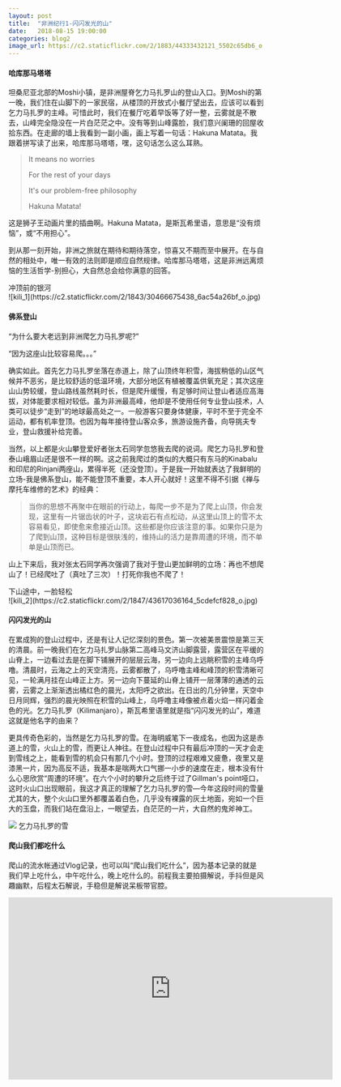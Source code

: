 ```yaml
---
layout: post
title:  "非洲纪行1-闪闪发光的山"
date:   2018-08-15 19:00:00
categories: blog2
image_url: https://c2.staticflickr.com/2/1883/44333432121_5502c65db6_o.jpg
---
```


#### 哈库那马塔塔

坦桑尼亚北部的Moshi小镇，是非洲屋脊乞力马扎罗山的登山入口。到Moshi的第一晚，我们住在山脚下的一家民宿，从楼顶的开放式小餐厅望出去，应该可以看到乞力马扎罗的主峰。可惜此时，我们在餐厅吃着早饭等了好一整，云雾就是不散去，山峰完全隐没在一片白茫茫之中。没有等到山峰露脸，我们意兴阑珊的回屋收拾东西。在走廊的墙上我看到一副小画，画上写着一句话：Hakuna Matata。我跟着拼写读了出来，哈库那马塔塔，嘿，这句话怎么这么耳熟。

> It means no worries
>
> For the rest of your days
>
> It's our problem-free philosophy
>
> Hakuna Matata!

这是狮子王动画片里的插曲啊。Hakuna Matata，是斯瓦希里语，意思是“没有烦恼”，或“不用担心”。

到从那一刻开始，非洲之旅就在期待和期待落空，惊喜又不期而至中展开。在与自然的相处中，唯一有效的法则即是顺应自然规律。哈库那马塔塔，这是非洲远离烦恼的生活哲学-别担心，大自然总会给你满意的回答。

<figcaption>
冲顶前的银河
</figcaption>
![kili_1](https://c2.staticflickr.com/2/1843/30466675438_6ac54a26bf_o.jpg)


#### 佛系登山

“为什么要大老远到非洲爬乞力马扎罗呢?”

“因为这座山比较容易爬。。。”

确实如此。首先乞力马扎罗坐落在赤道上，除了山顶终年积雪，海拔稍低的山区气候并不恶劣，是比较舒适的低温环境，大部分地区有植被覆盖供氧充足；其次这座山山势较缓，登山路线虽然耗时长，但是爬升缓慢，有足够时间让登山者适应高海拔，对体能要求相对较低。虽为非洲最高峰，他却是不使用任何专业登山技术，人类可以徒步“走到”的地球最高处之一。一般游客只要身体健康，平时不至于完全不运动，都有机率登顶。也因为每年接待登山客众多，旅游设施齐备，向导挑夫专业，登山救援补给完善。

当然，以上都是火山攀登爱好者张太石同学忽悠我去爬的说词。爬乞力马扎罗和登泰山峨眉山还是很不一样的啊。这之前我爬过的类似的大概只有东马的Kinabalu和印尼的Rinjani两座山，累得半死（还没登顶）。于是我一开始就表达了我鲜明的立场-我是佛系登山，能不能登顶不重要，本人开心就好！这里不得不引据《禅与摩托车维修的艺术》的经典：

> 当你的思想不再聚中在眼前的行动上，每爬一步不是为了爬上山顶，你会发现，这里有一片锯齿状的叶子，这块岩石有点松动，从这里山顶上的雪不太容易看见，即使愈来愈接近山顶。这些都是你应该注意的事。如果你只是为了爬到山顶，这种目标是很肤浅的，维持山的活力是靠周遭的环境，而不单单是山顶而已。

山上下来后，我对张太石同学再次强调了我对于登山更加鲜明的立场：再也不想爬山了！已经爬吐了（真吐了三次）！打死你我也不爬了！


<figcaption>
下山途中，一脸轻松
</figcaption>
![kili_2](https://c2.staticflickr.com/2/1847/43617036164_5cdefcf828_o.jpg)


#### 闪闪发光的山

在累成狗的登山过程中，还是有让人记忆深刻的景色。第一次被美景震惊是第三天的清晨。前一晚我们在乞力马扎罗山脉第二高峰马文济山脚露营，露营区在平缓的山脊上，一边看过去是在脚下铺展开的层层云海，另一边向上远眺积雪的主峰乌呼噜。清晨时，云海之上的天空清亮，云雾都散了，乌呼噜主峰和峰顶的积雪清晰可见，一轮满月挂在山峰正上方。另一边向下蔓延的山脊上铺开一层薄薄的通透的云雾，云雾之上渐渐透出橘红色的晨光，太阳呼之欲出。在日出的几分钟里，天空中日月同辉，强烈的晨光映照在积雪的山峰上，乌呼噜主峰像被点着火焰一样闪着金色的光。乞力马扎罗（Kilimanjaro），斯瓦希里语里就是指“闪闪发光的山”，难道这就是他名字的由来？

更具传奇色彩的，当然是乞力马扎罗的雪。在海明威笔下一夜成名，也因为这是赤道上的雪，火山上的雪，而更让人神往。在登山过程中只有最后冲顶的一天才会走到雪线之上，能看到雪的机会只有那几个小时。登顶的过程艰难又疲惫，夜里又是漆黑一片，因为高反不适，我基本是喘两大口气挪一小步的速度在走，根本没有什么心思欣赏“周遭的环境”。在六个小时的攀升之后终于过了Gillman's point哑口，这时火山口出现眼前，我这才真正的理解了乞力马扎罗的雪—今年这段时间的雪量尤其的大，整个火山口里外都覆盖着白色，几乎没有裸露的灰土地面，宛如一个巨大的玉盘，而我们站在盘沿上，一眼望去，白茫茫的一片，大自然的鬼斧神工。

<div class="image-banner">
    <img src="https://c2.staticflickr.com/2/1866/43428158675_8522d07207_o.jpg">
    <span>乞力马扎罗的雪</span>
</div>

#### 爬山我们都吃什么

爬山的流水帐通过Vlog记录，也可以叫“爬山我们吃什么”，因为基本记录的就是我们早上吃什么，中午吃什么，晚上吃什么的。前程我主要拍摄解说，手抖但是风趣幽默，后程太石解说，手稳但是解说呆板带官腔。

<div class="video-container">
    <iframe class="video-frame"  width="640" height="360" src="https://www.youtube.com/embed/yncJOJ8z3K8?rel=0&autoplay=0&showinfo=0" frameborder="0" allowfullscreen></iframe>
</div>
